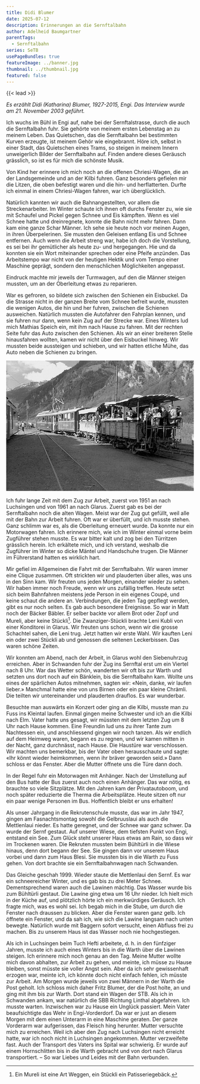 ```yaml
---
title: Didi Blumer
date: 2025-07-12
description: Erinnerungen an die Sernftalbahn
author: Adelheid Baumgartner
parentTags:
  - Sernftalbahn
series: SeTB
usePageBundles: true
featureImage: ../banner.jpg
thumbnail: ../thumbnail.jpg
featured: false
---
```


{{< lead >}}

*Es erzählt Didi (Katharina) Blumer, 1927-2015, Engi. Das Interview wurde am 21. November 2003 geführt.*

Ich wuchs im Bühl in Engi auf, nahe bei der Sernftalstrasse, durch die
auch die Sernftalbahn fuhr. Sie gehörte von meinem ersten Lebenstag an
zu meinem Leben. Das Quietschen, das die Sernftalbahn bei bestimmten
Kurven erzeugte, ist meinem Gehör wie eingebrannt. Höre ich, selbst in
einer Stadt, das Quietschen eines Trams, so steigen in meinem Innern
unweigerlich Bilder der Sernftalbahn auf. Finden andere dieses
Geräusch grässlich, so ist es für mich die schönste Musik.

Von Kind her erinnere ich mich noch an die offenen Chriesi-Wagen, die
an der Landsgemeinde und an der Kilbi fuhren. Ganz besonders gefielen
mir die Litzen, die oben befestigt waren und die hin- und
herflatterten. Durfte ich einmal in einem Chriesi-Wagen fahren, war
ich überglücklich.

Natürlich kannten wir auch die Bahnangestellten, vor allem die
Streckenarbeiter. Im Winter schaute ich ihnen oft durchs Fenster zu,
wie sie mit Schaufel und Pickel gegen Schnee und Eis kämpften. Wenn es
viel Schnee hatte und dreinregnete, konnte die Bahn nicht mehr fahren.
Dann kam eine ganze Schar Männer. Ich sehe sie heute noch vor meinen
Augen, in ihren Überpelerinen. Sie mussten den Geleisen entlang Eis
und Schnee entfernen. Auch wenn die Arbeit streng war, habe ich doch
die Vorstellung, es sei bei ihr gemütlicher als heute zu- und
hergegangen. Hie und da konnten sie ein Wort miteinander sprechen oder
eine Pfeife anzünden. Das Arbeitstempo war nicht von der heutigen
Hektik und vom Tempo einer Maschine geprägt, sondern den menschlichen
Möglichkeiten angepasst.

Eindruck machte mir jeweils der Turmwagen, auf den die Männer steigen
mussten, um an der Oberleitung etwas zu reparieren.

War es gefroren, so bildete sich zwischen den Schienen ein Eisbuckel.
Da die Strasse nicht in der ganzen Breite vom Schnee befreit wurde,
mussten die wenigen Autos, die hin und her fuhren, zwischen die
Schienen ausweichen. Natürlich mussten die Autofahrer den Fahrplan
kennen, und sie fuhren nur dann, wenn kein Zug auf der Strecke war.
Eines Winters lud mich Mathias Speich ein, mit ihm nach Hause zu
fahren. Mit der rechten Seite fuhr das Auto zwischen den Schienen. Als
wir an einer breiteren Stelle hinausfahren wollten, kamen wir nicht
über den Eisbuckel hinweg. Wir mussten beide aussteigen und schieben,
und wir hatten etliche Mühe, das Auto neben die Schienen zu bringen.

![Zug mit angehängten Chriesiwagen.](chriesiwagen.jpg)

Ich fuhr lange Zeit mit dem Zug zur Arbeit, zuerst von 1951 an nach
Luchsingen und von 1961 an nach Glarus. Zuerst gab es bei der
Sernftalbahn noch die alten Wagen. Meist war der Zug gut gefüllt, weil
alle mit der Bahn zur Arbeit fuhren. Oft war er überfüllt, und ich
musste stehen. Ganz schlimm war es, als die Oberleitung erneuert
wurde. Da konnte nur ein Motorwagen fahren. Ich erinnere mich, wie ich
im Winter einmal vorne beim Zugführer stehen musste. Es war bitter
kalt und zog bei den Türritzen grässlich herein. Ich erkältete mich,
und ich verstand, weshalb die Zugführer im Winter so dicke Mäntel und
Handschuhe trugen. Die Männer im Führerstand hatten es wirklich hart.

Mir gefiel im Allgemeinen die Fahrt mit der Sernftalbahn. Wir waren
immer eine Clique zusammen. Oft strickten wir und plauderten über
alles, was uns in den Sinn kam. Wir freuten uns jeden Morgen, einander
wieder zu sehen. Wir haben immer noch Freude, wenn wir uns zufällig
treffen. Heute setzt sich beim Bahnfahren meistens jede Person in ein
eigenes Coupé, und keine schaut die andere an. Verbindungen, die jeden
Tag gepflegt werden, gibt es nur noch selten. Es gab auch besondere
Ereignisse. So war in Matt noch der Bäcker Bäbler. Er selber backte
vor allem Brot oder Zopf und Mureli, aber keine Stückli[^1]. Die
Zwanziger-Stückli brachte Leni Kubli von einer Konditorei in Glarus.
Wir freuten uns schon, wenn wir die grosse Schachtel sahen, die Leni
trug. Jetzt hatten wir erste Wahl. Wir kauften Leni ein oder zwei
Stückli ab und genossen die seltenen Leckerbissen. Das waren schöne
Zeiten.

Wir konnten am Abend, nach der Arbeit, in Glarus wohl den Siebenuhrzug
erreichen. Aber in Schwanden fuhr der Zug ins Sernftal erst um ein
Viertel nach 8 Uhr. War das Wetter schön, wanderten wir oft bis zur
Warth und setzten uns dort noch auf ein Bänklein, bis die Sernftalbahn
kam. Wollte uns eines der spärlichen Autos mitnehmen, sagten wir:
«Nein, danke, wir laufen lieber.» Manchmal hatte eine von uns Birnen
oder ein paar kleine Chrämli. Die teilten wir untereinander und
plauderten drauflos. Es war wunderbar.

Besuchte man auswärts ein Konzert oder ging an die Kilbi, musste man
zu Fuss ins Kleintal laufen. Einmal gingen meine Schwester und ich an
die Kilbi nach Elm. Vater hatte uns gesagt, wir müssten mit dem
letzten Zug um 8 Uhr nach Hause kommen. Eine Freundin lud uns zu ihrer
Tante zum Nachtessen ein, und anschliessend gingen wir noch tanzen.
Als wir endlich auf dem Heimweg waren, begann es zu regnen, und wir
kamen mitten in der Nacht, ganz durchnässt, nach Hause. Die Haustüre
war verschlossen. Wir machten uns bemerkbar, bis der Vater oben
herausschaute und sagte: «Ihr könnt wieder heimkommen, wenn ihr bräver
geworden seid.» Dann schloss er das Fenster. Aber die Mutter öffnete
uns die Türe dann doch.

In der Regel fuhr ein Motorwagen mit Anhänger. Nach der Umstellung auf
den Bus hatte der Bus zuerst auch noch einen Anhänger. Das war nötig,
es brauchte so viele Sitzplätze. Mit den Jahren kam der
Privatautoboom, und noch später reduzierte die Therma die
Arbeitsplätze. Heute sitzen oft nur ein paar wenige Personen im Bus.
Hoffentlich bleibt er uns erhalten!

Als unser Jahrgang in die Rekrutenschule musste, das war im Jahr 1947,
gingen am Fasnachtsmontag sowohl die Gelbruuslaui als auch die
Mettlenlaui nieder. Es hatte geregnet, und der Schnee war ganz schwer.
Da wurde der Sernf gestaut. Auf unserer Wiese, dem tiefsten Punkt von
Engi, entstand ein See. Zum Glück steht unserer Haus etwas am Rain, so
dass wir im Trockenen waren. Die Rekruten mussten beim Bühltürli in
die Wiese hinaus, denn dort begann der See. Sie gingen dann vor
unserem Haus vorbei und dann zum Haus Blesi. Sie mussten bis in die
Warth zu Fuss gehen. Von dort brachte sie ein Sernftalbahnwagen nach
Schwanden.

Das Gleiche geschah 1999. Wieder staute die Mettlenlaui den Sernf. Es
war ein schneereicher Winter, und es gab bis zu drei Meter Schnee.
Dementsprechend waren auch die Lawinen mächtig. Das Wasser wurde bis
zum Bühltürli gestaut. Die Lawine ging etwa um 16 Uhr nieder. Ich
hielt mich in der Küche auf, und plötzlich hörte ich ein merkwürdiges
Geräusch. Ich fragte mich, was es wohl sei. Ich begab mich in die
Stube, um durch die Fenster nach draussen zu blicken. Aber die Fenster
waren ganz gelb. Ich öffnete ein Fenster, und da sah ich, wie sich die
Lawine langsam nach unten bewegte. Natürlich wurde mit Baggern sofort
versucht, einen Abfluss frei zu machen. Bis zu unserem Haus ist das
Wasser noch nie hochgestiegen.

Als ich in Luchsingen beim Tuch Hefti arbeitete, d. h. in den
fünfziger Jahren, musste ich auch eines Winters bis in die Warth über
die Lawinen steigen. Ich erinnere mich noch genau an den Tag. Meine
Mutter wollte mich davon abhalten, zur Arbeit zu gehen, und meinte,
ich müsse zu Hause bleiben, sonst müsste sie voller Angst sein. Aber
da ich sehr gewissenhaft erzogen war, meinte ich, ich könnte doch
nicht einfach fehlen, ich müsste zur Arbeit. Am Morgen wurde jeweils
von zwei Männern in der Warth die Post geholt. Ich schloss mich daher
Fritz Blumer, der die Post holte, an und ging mit ihm bis zur Warth.
Dort stand ein Wagen der STB. Als ich in Schwanden ankam, war
natürlich die SBB Richtung Linthal abgefahren. Ich musste warten.
Inzwischen war zu Hause ein Unglück passiert. Mein Vater
beaufsichtigte das Wehr in Engi-Vorderdorf. Da war er just an diesem
Morgen mit dem einen Unterarm in eine Maschine geraten. Der ganze
Vorderarm war aufgerissen, das Fleisch hing herunter. Mutter versuchte
mich zu erreichen. Weil ich aber den Zug nach Luchsingen nicht
erreicht hatte, war ich noch nicht in Luchsingen angekommen. Mutter
verzweifelte fast. Auch der Transport des Vaters ins Spital war
schwierig. Er wurde auf einem Hornschlitten bis in die Warth gebracht
und von dort nach Glarus transportiert. – So war Liebes und Leides mit
der Bahn verbunden.

[^1]: Ein Mureli ist eine Art Weggen, ein Stückli ein Patisseriegebäck.
